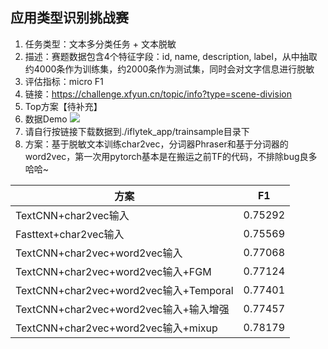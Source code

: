 ## 应用类型识别挑战赛

1. 任务类型：文本多分类任务 + 文本脱敏
2. 描述：赛题数据包含4个特征字段：id, name, description, label，从中抽取约4000条作为训练集，约2000条作为测试集，同时会对文字信息进行脱敏
3. 评估指标：micro F1
4. 链接：https://challenge.xfyun.cn/topic/info?type=scene-division
5. Top方案【待补充】
6. 数据Demo 
 ![](https://files.mdnice.com/user/8955/092c5570-8f3b-429e-ac31-a1ad07b8292a.png)
7. 请自行按链接下载数据到./iflytek_app/trainsample目录下
8. 方案：基于脱敏文本训练char2vec，分词器Phraser和基于分词器的word2vec，第一次用pytorch基本是在搬运之前TF的代码，不排除bug良多哈哈~

| 方案    |    F1     |
| --- |  --- |
|TextCNN+char2vec输入| 0.75292 |
|Fasttext+char2vec输入|   0.75569 |
|TextCNN+char2vec+word2vec输入|	0.77068	|
|TextCNN+char2vec+word2vec输入+FGM|0.77124|
|TextCNN+char2vec+word2vec输入+Temporal|0.77401|
|TextCNN+char2vec+word2vec输入+输入增强|0.77457|
|TextCNN+char2vec+word2vec输入+mixup | 0.78179|
